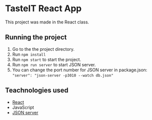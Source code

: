 # TasteIT React App

This project was made in the React class.

## Running the project

1. Go to the the project directory.
2. Run `npm install`
3. Run `npm start` to start the project.
4. Run `npm run server` to start JSON server.
5. You can change the port number for JSON server in package.json: `"server": "json-server -p3010 --watch db.json"`

## Teachnologies used

- [React](https://github.com/facebook/create-react-app)
- JavaScript
- [JSON server](https://www.npmjs.com/package/json-server)
